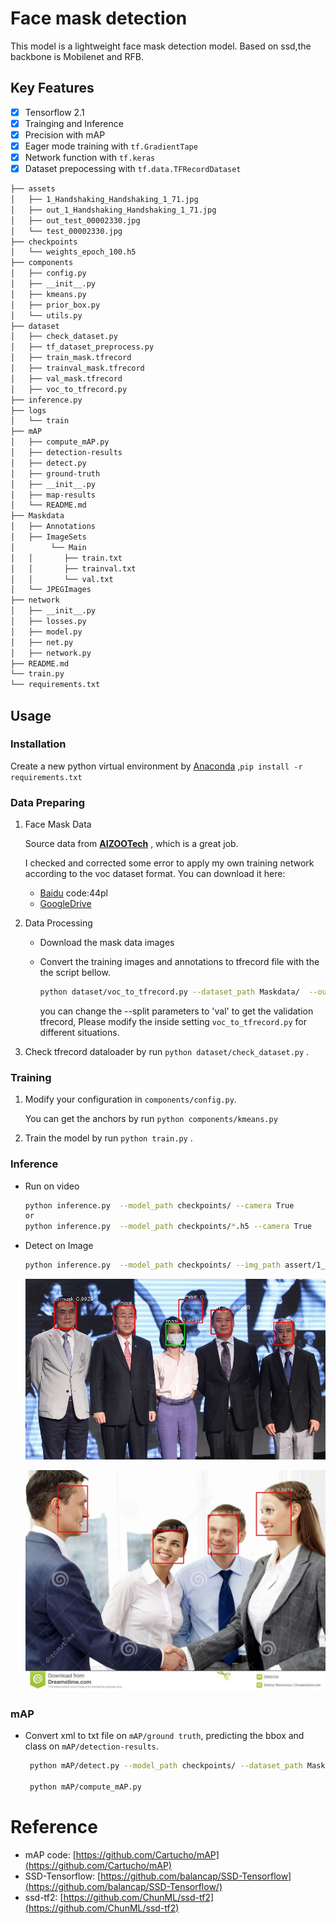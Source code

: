 # Face mask detection


This model is a lightweight face mask detection model. Based on ssd,the backbone is Mobilenet and RFB.
 

## Key Features

- [x] Tensorflow 2.1
- [x] Trainging and Inference
- [x] Precision with mAP
- [x] Eager mode training with `tf.GradientTape`
- [x] Network function with `tf.keras`
- [x] Dataset prepocessing with `tf.data.TFRecordDataset`

```bash
├── assets
│   ├── 1_Handshaking_Handshaking_1_71.jpg
│   ├── out_1_Handshaking_Handshaking_1_71.jpg
│   ├── out_test_00002330.jpg
│   └── test_00002330.jpg
├── checkpoints
│   └── weights_epoch_100.h5
├── components
│   ├── config.py
│   ├── __init__.py
│   ├── kmeans.py
│   ├── prior_box.py
│   └── utils.py
├── dataset
│   ├── check_dataset.py
│   ├── tf_dataset_preprocess.py
│   ├── train_mask.tfrecord
│   ├── trainval_mask.tfrecord
│   ├── val_mask.tfrecord
│   ├── voc_to_tfrecord.py
├── inference.py
├── logs
│   └── train
├── mAP
│   ├── compute_mAP.py
│   ├── detection-results
│   ├── detect.py
│   ├── ground-truth
│   ├── __init__.py
│   ├── map-results
│   └── README.md
├── Maskdata
│   ├── Annotations
│   ├── ImageSets
│        └── Main
│   │       ├── train.txt
│   │       ├── trainval.txt
│   │       └── val.txt
│   └── JPEGImages
├── network
│   ├── __init__.py
│   ├── losses.py
│   ├── model.py
│   ├── net.py
│   ├── network.py
├── README.md
└── train.py
└── requirements.txt
```

## Usage

### Installation

Create a new python virtual environment by [Anaconda](https://www.anaconda.com/) ,`pip install -r requirements.txt`

### Data Preparing

1. Face Mask Data

   Source data from  [**AIZOOTech**](https://github.com/AIZOOTech/FaceMaskDetection)  , which is a great job. 

   I checked  and corrected some error to apply my own training network according to the voc dataset format. 
   You can download it here:
   + [Baidu](https://pan.baidu.com/s/1nc-cBNAqPIYYAmtGSFUSmg) code:44pl
   + [GoogleDrive](https://drive.google.com/open?id=1KVoipQ-VsmF3FDil2QiZgJD1_Nnf02XW)

2. Data Processing

   + Download the mask data images 

   + Convert the training images and annotations to tfrecord file with the the script bellow.

     ```bash
     python dataset/voc_to_tfrecord.py --dataset_path Maskdata/  --output_file dataset/train_mask.tfrecord --split train
     ```

     you can change the --split parameters to 'val' to get the validation tfrecord, Please modify the inside setting `voc_to_tfrecord.py` for different situations.

3. Check tfrecord dataloader by run `python dataset/check_dataset.py` .

### Training

1. Modify your configuration in `components/config.py`. 

   You can get the anchors by run `python components/kmeans.py`

2. Train the model by run `python train.py` .

### Inference

+ Run on video

  ```bash
  python inference.py  --model_path checkpoints/ --camera True
  or
  python inference.py  --model_path checkpoints/*.h5 --camera True
  ```

+ Detect on Image

  ```bash
  python inference.py  --model_path checkpoints/ --img_path assert/1_Handshaking_Handshaking_1_71.jpg
  ```

  ![](https://raw.githubusercontent.com/PureHing/face-mask-detection-tf2/master/assets/out_test_00002330.jpg)

  ![](https://raw.githubusercontent.com/PureHing/face-mask-detection-tf2/master/assets/out_1_Handshaking_Handshaking_1_71.jpg)
  

### mAP

+ Convert xml to txt file on  `mAP/ground truth`, predicting  the bbox and class on `mAP/detection-results`.

  ```bash
   python mAP/detect.py --model_path checkpoints/ --dataset_path Maskdata/ --split val 
  
   python mAP/compute_mAP.py
  ```

# Reference
+ mAP code: [https://github.com/Cartucho/mAP](https://github.com/Cartucho/mAP)
+ SSD-Tensorflow: [https://github.com/balancap/SSD-Tensorflow](https://github.com/balancap/SSD-Tensorflow/)
+ ssd-tf2: [https://github.com/ChunML/ssd-tf2](https://github.com/ChunML/ssd-tf2)
